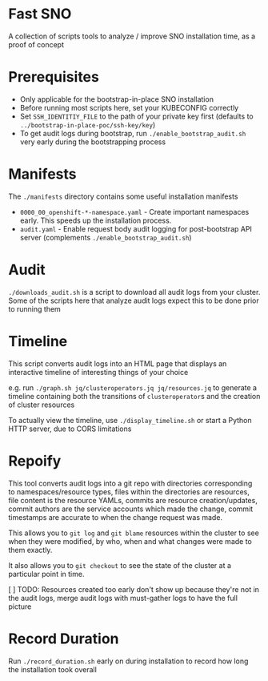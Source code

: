 # Fast SNO

A collection of scripts tools to analyze / improve SNO installation time, as a proof of concept

# Prerequisites

* Only applicable for the bootstrap-in-place SNO installation
* Before running most scripts here, set your KUBECONFIG correctly
* Set `SSH_IDENTITIY_FILE` to the path of your private key first (defaults to `../bootstrap-in-place-poc/ssh-key/key`)
* To get audit logs during bootstrap, run `./enable_bootstrap_audit.sh` very early during the bootstrapping process

# Manifests

The `./manifests` directory contains some useful installation manifests

* `0000_00_openshift-*-namespace.yaml` - Create important namespaces early. This speeds up the installation process.
* `audit.yaml` - Enable request body audit logging for post-bootstrap API server (complements `./enable_bootstrap_audit.sh`)

# Audit

`./downloads_audit.sh` is a script to download all audit logs from your
cluster. Some of the scripts here that analyze audit logs expect this to be
done prior to running them

# Timeline

This script converts audit logs into an HTML page that displays an interactive
timeline of interesting things of your choice

e.g. run `./graph.sh jq/clusteroperators.jq jq/resources.jq` to generate a
timeline containing both the transitions of `clusteroperator`s and the creation
of cluster resources

To actually view the timeline, use `./display_timeline.sh` or start a Python HTTP
server, due to CORS limitations

# Repoify

This tool converts audit logs into a git repo with directories corresponding to
namespaces/resource types, files within the directories are resources, file
content is the resource YAMLs, commits are resource creation/updates, commit authors
are the service accounts which made the change, commit timestamps are accurate to when
the change request was made.

This allows you to `git log` and `git blame` resources within the cluster to
see when they were modified, by who, when and what changes were made to them
exactly.

It also allows you to `git checkout` to see the state of the cluster at a
particular point in time.

[ ] TODO: Resources created too early don't show up because they're not in the audit
logs, merge audit logs with must-gather logs to have the full picture

# Record Duration 

Run `./record_duration.sh` early on during installation to record how long the installation
took overall

